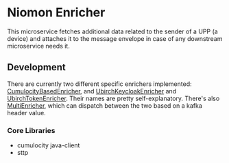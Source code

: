 # Niomon Enricher
This microservice fetches additional data related to the sender of a UPP (a device) and attaches it to the message 
envelope in case of any downstream microservice needs it.

## Development
There are currently two different specific enrichers implemented: [CumulocityBasedEnricher](./src/main/scala/com/ubirch/configurationinjector/CumulocityBasedEnricher.scala),
and [UbirchKeycloakEnricher](./src/main/scala/com/ubirch/configurationinjector/UbirchKeycloakEnricher.scala) and [UbirchTokenEnricher](./src/main/scala/com/ubirch/configurationinjector/UbirchTokenEnricher.scala). Their names
are pretty self-explanatory. There's also [MultiEnricher](./src/main/scala/com/ubirch/configurationinjector/MultiEnricher.scala),
which can dispatch between the two based on a kafka header value.

### Core Libraries
* cumulocity java-client
* sttp
